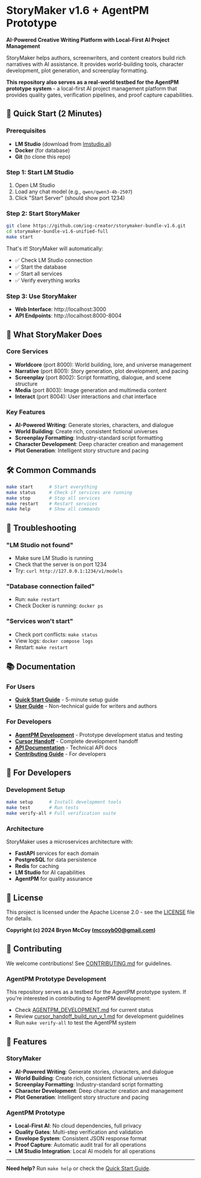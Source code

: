 # StoryMaker v1.6 + AgentPM Prototype

**AI-Powered Creative Writing Platform with Local-First AI Project Management**

StoryMaker helps authors, screenwriters, and content creators build rich narratives with AI assistance. It provides world-building tools, character development, plot generation, and screenplay formatting.

**This repository also serves as a real-world testbed for the AgentPM prototype system** - a local-first AI project management platform that provides quality gates, verification pipelines, and proof capture capabilities.

## 🚀 Quick Start (2 Minutes)

### Prerequisites
- **LM Studio** (download from [lmstudio.ai](https://lmstudio.ai))
- **Docker** (for database)
- **Git** (to clone this repo)

### Step 1: Start LM Studio
1. Open LM Studio
2. Load any chat model (e.g., `qwen/qwen3-4b-2507`)
3. Click "Start Server" (should show port 1234)

### Step 2: Start StoryMaker
```bash
git clone https://github.com/iog-creator/storymaker-bundle-v1.6.git
cd storymaker-bundle-v1.6-unified-full
make start
```

That's it! StoryMaker will automatically:
- ✅ Check LM Studio connection
- ✅ Start the database
- ✅ Start all services
- ✅ Verify everything works

### Step 3: Use StoryMaker
- **Web Interface**: http://localhost:3000
- **API Endpoints**: http://localhost:8000-8004

## 📖 What StoryMaker Does

### Core Services
- **Worldcore** (port 8000): World building, lore, and universe management
- **Narrative** (port 8001): Story generation, plot development, and pacing
- **Screenplay** (port 8002): Script formatting, dialogue, and scene structure
- **Media** (port 8003): Image generation and multimedia content
- **Interact** (port 8004): User interactions and chat interface

### Key Features
- **AI-Powered Writing**: Generate stories, characters, and dialogue
- **World Building**: Create rich, consistent fictional universes
- **Screenplay Formatting**: Industry-standard script formatting
- **Character Development**: Deep character creation and management
- **Plot Generation**: Intelligent story structure and pacing

## 🛠️ Common Commands

```bash
make start      # Start everything
make status     # Check if services are running
make stop       # Stop all services
make restart    # Restart services
make help       # Show all commands
```

## 🔧 Troubleshooting

### "LM Studio not found"
- Make sure LM Studio is running
- Check that the server is on port 1234
- Try: `curl http://127.0.0.1:1234/v1/models`

### "Database connection failed"
- Run: `make restart`
- Check Docker is running: `docker ps`

### "Services won't start"
- Check port conflicts: `make status`
- View logs: `docker compose logs`
- Restart: `make restart`

## 📚 Documentation

### For Users
- **[Quick Start Guide](QUICK_START.md)** - 5-minute setup guide
- **[User Guide](USER_GUIDE.md)** - Non-technical guide for writers and authors

### For Developers
- **[AgentPM Development](AGENTPM_DEVELOPMENT.md)** - Prototype development status and testing
- **[Cursor Handoff](cursor_handoff_build_run_v_1.md)** - Complete development handoff
- **[API Documentation](docs/openapi/storymaker.core.yaml)** - Technical API docs
- **[Contributing Guide](CONTRIBUTING.md)** - For developers

## 🎯 For Developers

### Development Setup
```bash
make setup      # Install development tools
make test       # Run tests
make verify-all # Full verification suite
```

### Architecture
StoryMaker uses a microservices architecture with:
- **FastAPI** services for each domain
- **PostgreSQL** for data persistence
- **Redis** for caching
- **LM Studio** for AI capabilities
- **AgentPM** for quality assurance

## 📄 License

This project is licensed under the Apache License 2.0 - see the [LICENSE](LICENSE) file for details.

**Copyright (c) 2024 Bryon McCoy (mccoyb00@gmail.com)**

## 🤝 Contributing

We welcome contributions! See [CONTRIBUTING.md](CONTRIBUTING.md) for guidelines.

### AgentPM Prototype Development
This repository serves as a testbed for the AgentPM prototype system. If you're interested in contributing to AgentPM development:
- Check [AGENTPM_DEVELOPMENT.md](AGENTPM_DEVELOPMENT.md) for current status
- Review [cursor_handoff_build_run_v_1.md](cursor_handoff_build_run_v_1.md) for development guidelines
- Run `make verify-all` to test the AgentPM system

## 🌟 Features

### StoryMaker
- **AI-Powered Writing**: Generate stories, characters, and dialogue
- **World Building**: Create rich, consistent fictional universes
- **Screenplay Formatting**: Industry-standard script formatting
- **Character Development**: Deep character creation and management
- **Plot Generation**: Intelligent story structure and pacing

### AgentPM Prototype
- **Local-First AI**: No cloud dependencies, full privacy
- **Quality Gates**: Multi-step verification and validation
- **Envelope System**: Consistent JSON response format
- **Proof Capture**: Automatic audit trail for all operations
- **LM Studio Integration**: Local AI models for all operations

---

**Need help?** Run `make help` or check the [Quick Start Guide](QUICK_START.md).
